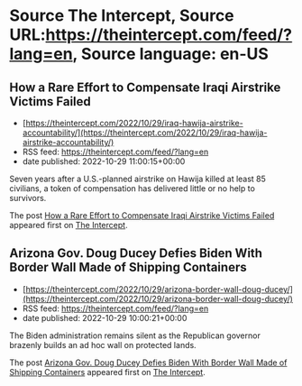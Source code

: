 # Source The Intercept, Source URL:https://theintercept.com/feed/?lang=en, Source language: en-US

## How a Rare Effort to Compensate Iraqi Airstrike Victims Failed
 - [https://theintercept.com/2022/10/29/iraq-hawija-airstrike-accountability/](https://theintercept.com/2022/10/29/iraq-hawija-airstrike-accountability/)
 - RSS feed: https://theintercept.com/feed/?lang=en
 - date published: 2022-10-29 11:00:15+00:00

<p>Seven years after a U.S.-planned airstrike on Hawija killed at least 85 civilians, a token of compensation has delivered little or no help to survivors.</p>
<p>The post <a href="https://theintercept.com/2022/10/29/iraq-hawija-airstrike-accountability/" rel="nofollow">How a Rare Effort to Compensate Iraqi Airstrike Victims Failed</a> appeared first on <a href="https://theintercept.com" rel="nofollow">The Intercept</a>.</p>

## Arizona Gov. Doug Ducey Defies Biden With Border Wall Made of Shipping Containers
 - [https://theintercept.com/2022/10/29/arizona-border-wall-doug-ducey/](https://theintercept.com/2022/10/29/arizona-border-wall-doug-ducey/)
 - RSS feed: https://theintercept.com/feed/?lang=en
 - date published: 2022-10-29 10:00:21+00:00

<p>The Biden administration remains silent as the Republican governor brazenly builds an ad hoc wall on protected lands.</p>
<p>The post <a href="https://theintercept.com/2022/10/29/arizona-border-wall-doug-ducey/" rel="nofollow">Arizona Gov. Doug Ducey Defies Biden With Border Wall Made of Shipping Containers</a> appeared first on <a href="https://theintercept.com" rel="nofollow">The Intercept</a>.</p>
